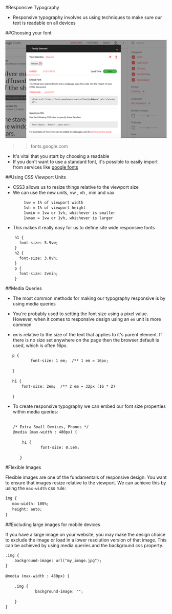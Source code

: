 #Responsive Typography 

- Responsive typography involves us using techniques to make sure our text is readable on all devices

##Choosing your font 

![](assets/google_fonts.png)
>> fonts.google.com

- It's vital that you start by choosing a readable  
- If you don't want to use a standard font, it's possible to easily import from services like  [google fonts](http://fonts.google.com)


##Using CSS Viewport Units

- CSS3 allows us to resize things relative to the viewport size
- We can use the new units, vw , vh , min and vax

```
		1vw = 1% of viewport width
		1vh = 1% of viewport height
		1vmin = 1vw or 1vh, whichever is smaller
		1vmax = 1vw or 1vh, whichever is larger
```

- This makes it really easy for us to define site wide responsive fonts

```
	h1 {
	  font-size: 5.9vw;
	}
	h2 {
	  font-size: 3.0vh;
	}
	p {
	  font-size: 2vmin;
	}
```	

##Media Queries


- The most common methods for making our typography responsive is by using media queries

- You're probably used to setting the font size using a pixel value. However, when it comes to responsive design using an `em` unit is more common

-  `em` is relative to the size of the text that applies to it's parent element.  If there is no size set anywhere on the page then the browser default is used, which is often 16px.  
 
 ```
 	p {
			font-size: 1 em;  /** 1 em = 16px;
	
	}
	
	h1 {
		font-size: 2em;  /** 2 em = 32px (16 * 2)
	
	}
```	

- To create responsive typography we can embed our font size properties within media queries:

	```
	
	/* Extra Small Devices, Phones */ 
	@media (max-width : 480px) {
	    
		h1 {  
				font-size: 0.5em;
	
	   }
	
	```



#Flexible Images

Flexible images are one of the fundamentals of responsive design. You want to ensure that images resize relative to the viewport. We can achieve this by using the `max-width` css rule:


```html 
img {
   max-width: 100%;
   height: auto;
}
```

##Excluding large images for mobile devices

If you have a large image on your website, you may make the design choice to exclude the image or load in a lower resolution version of that image. This can be achieved by using media queries and the background css property. 

```
.img {
    background-image: url("my_image.jpg");
}

@media (max-width : 480px) {
    
	.img {  
			 background-image: "";
	
    }
}   
	
```











